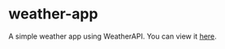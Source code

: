 # weather-app
A simple weather app using WeatherAPI. You can view it [here](https://alienworld1.github.io/weather-app/).
